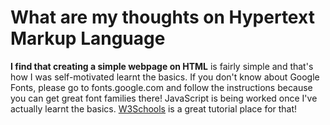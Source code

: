 # What are my thoughts on Hypertext Markup Language

**I find that creating a simple webpage on HTML** is fairly simple and that's how I was self-motivated learnt the basics.
If you don't know about Google Fonts, please go to fonts.google.com and follow the instructions because you can get great font families there! 
JavaScript is being worked once I've actually learnt the basics. [W3Schools](www.w3schools.com) is a great tutorial place for that!
